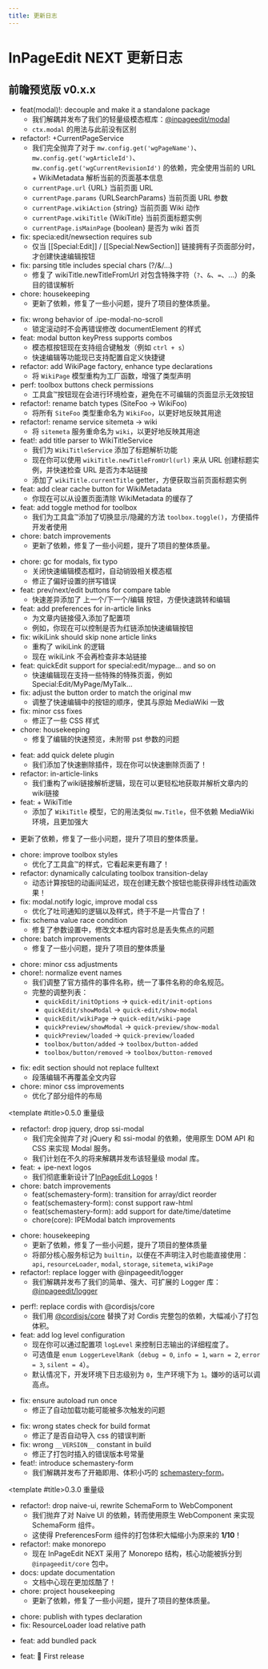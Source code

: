 ```yaml
---
title: 更新日志
---
```


# InPageEdit NEXT 更新日志

<script setup lang="ts">
import Timeline from '@/.vitepress/components/Timeline/Timeline.vue'
import ChangeLog from '@/.vitepress/components/ChangeLog.vue'
</script>

## 前瞻预览版 <Badge>v0.x.x</Badge>

<Timeline title-tag='h3'>

<!-- template for future use

<ChangeLog version='x.x.x'>

- 更新了依赖，修复了一些小问题，提升了项目的整体质量。

</ChangeLog>

-->

<ChangeLog version='0.8.1'>

- feat(modal)!: decouple and make it a standalone package
  - 我们解耦并发布了我们的轻量级模态框库：[@inpageedit/modal](https://www.npmjs.com/package/@inpageedit/modal)
  - `ctx.modal` 的用法与此前没有区别
- refactor!: +CurrentPageService
  - 我们完全抛弃了对于 `mw.config.get('wgPageName')`、`mw.config.get('wgArticleId')`、`mw.config.get('wgCurrentRevisionId')` 的依赖，完全使用当前的 URL + WikiMetadata 解析当前的页面基本信息
  - `currentPage.url` {URL} 当前页面 URL
  - `currentPage.params` {URLSearchParams} 当前页面 URL 参数
  - `currentPage.wikiAction` {string} 当前页面 Wiki 动作
  - `currentPage.wikiTitle` {WikiTitle} 当前页面标题实例
  - `currentPage.isMainPage` {boolean} 是否为 wiki 首页
- fix: specia:edit/newsection requires sub
  - 仅当 [[Special:Edit]] / [[Special:NewSection]] 链接拥有子页面部分时，才创建快速编辑按钮
- fix: parsing title includes special chars (?/&/...)
  - 修复了 wikiTitle.newTitleFromUrl 对包含特殊字符（`?`、`&`、`=`、...）的条目的错误解析
- chore: housekeeping
  - 更新了依赖，修复了一些小问题，提升了项目的整体质量。

</ChangeLog>

<ChangeLog version='0.8.0'>

- fix: wrong behavior of .ipe-modal-no-scroll
  - 锁定滚动时不会再错误修改 documentElement 的样式
- feat: modal button keyPress supports combos
  - 模态框按钮现在支持组合键触发（例如 `ctrl + s`）
  - 快速编辑等功能现已支持配置自定义快捷键
- refactor: add WikiPage factory, enhance type declarations
  - 将 `WikiPage` 模型重构为工厂函数，增强了类型声明
- perf: toolbox buttons check permissions
  - 工具盒™按钮现在会进行环境检查，避免在不可编辑的页面显示无效按钮
- refactor!: rename batch types (SiteFoo → WikiFoo)
  - 将所有 `SiteFoo` 类型重命名为 `WikiFoo`，以更好地反映其用途
- refactor!: rename service sitemeta → wiki
  - 将 `sitemeta` 服务重命名为 `wiki`，以更好地反映其用途
- feat!: add title parser to WikiTitleService
  - 我们为 `WikiTitleService` 添加了标题解析功能
  - 现在你可以使用 `wikiTitle.newTitleFromUrl(url)` 来从 URL 创建标题实例，并快速检查 URL 是否为本站链接
  - 添加了 `wikiTitle.currentTitle` getter，方便获取当前页面标题实例
- feat: add clear cache button for WikiMetadata
  - 你现在可以从设置页面清除 WikiMetadata 的缓存了
- feat: add toggle method for toolbox
  - 我们为工具盒™添加了切换显示/隐藏的方法 `toolbox.toggle()`，方便插件开发者使用
- chore: batch improvements
  - 更新了依赖，修复了一些小问题，提升了项目的整体质量。

</ChangeLog>

<ChangeLog version='0.7.0'>

- chore: gc for modals, fix typo
  - 关闭快速编辑模态框时，自动销毁相关模态框
  - 修正了偏好设置的拼写错误
- feat: prev/next/edit buttons for compare table
  - 快速差异添加了 上一个/下一个/编辑 按钮，方便快速跳转和编辑
- feat: add preferences for in-article links
  - 为文章内链接侵入添加了配置项
  - 例如，你现在可以控制是否为红链添加快速编辑按钮
- fix: wikiLink should skip none article links
  - 重构了 wikiLink 的逻辑
  - 现在 wikiLink 不会再检查非本站链接
- feat: quickEdit support for special:edit/mypage... and so on
  - 快速编辑现在支持一些特殊的特殊页面，例如 Special:Edit/MyPage/MyTalk...
- fix: adjust the button order to match the original mw
  - 调整了快速编辑中的按钮的顺序，使其与原始 MediaWiki 一致
- fix: minor css fixes
  - 修正了一些 CSS 样式
- chore: housekeeping
  - 修复了编辑的快速预览，未附带 pst 参数的问题

</ChangeLog>

<ChangeLog version='0.6.0'>

- feat: add quick delete plugin
  - 我们添加了快速删除插件，现在你可以快速删除页面了！
- refactor: in-article-links
  - 我们重构了wiki链接解析逻辑，现在可以更轻松地获取并解析文章内的wiki链接
- feat: + WikiTitle
  - 添加了 `WikiTitle` 模型，它的用法类似 `mw.Title`，但不依赖 MediaWiki 环境，且更加强大

</ChangeLog>

<ChangeLog version='0.5.4'>

- 更新了依赖，修复了一些小问题，提升了项目的整体质量。

</ChangeLog>

<ChangeLog version='0.5.3'>

- chore: improve toolbox styles
  - 优化了工具盒™的样式，它看起来更有趣了！
- refactor: dynamically calculating toolbox transition-delay
  - 动态计算按钮的动画间延迟，现在创建无数个按钮也能获得非线性动画效果！
- fix: modal.notify logic, improve modal css
  - 优化了吐司通知的逻辑以及样式，终于不是一片雪白了！
- fix: schema value race condition
  - 修复了参数设置中，修改文本框内容时总是丢失焦点的问题
- chore: batch improvements
  - 修复了一些小问题，提升了项目的整体质量

</ChangeLog>

<ChangeLog version='0.5.2'>

- chore: minor css adjustments
- chore!: normalize event names
  - 我们调整了官方插件的事件名称，统一了事件名称的命名规范。
  - 完整的调整列表：
    - `quickEdit/initOptions` -> `quick-edit/init-options`
    - `quickEdit/showModal` -> `quick-edit/show-modal`
    - `quickEdit/wikiPage` -> `quick-edit/wiki-page`
    - `quickPreview/showModal` -> `quick-preview/show-modal`
    - `quickPreview/loaded` -> `quick-preview/loaded`
    - `toolbox/button/added` -> `toolbox/button-added`
    - `toolbox/button/removed` -> `toolbox/button-removed`

</ChangeLog>

<ChangeLog version='0.5.1'>

- fix: edit section should not replace fulltext
  - 段落编辑不再覆盖全文内容
- chore: minor css improvements
  - 优化了部分组件的布局

</ChangeLog>

<ChangeLog version='0.5.0'>

<template #title>0.5.0 <Badge type='rainbow'>重量级</Badge></template>

- refactor!: drop jquery, drop ssi-modal
  - 我们完全抛弃了对 jQuery 和 ssi-modal 的依赖，使用原生 DOM API 和 CSS 来实现 Modal 服务。
  - 我们计划在不久的将来解耦并发布该轻量级 modal 库。
- feat: + ipe-next logos
  - 我们彻底重新设计了[InPageEdit Logos](../about/logo.md)！
- chore: batch improvements
  - feat(schemastery-form): transition for array/dict reorder
  - feat(schemastery-form): const support raw-html
  - feat(schemastery-form): add support for date/time/datetime
  - chore(core): IPEModal batch improvements

</ChangeLog>

<ChangeLog version='0.4.1'>

- chore: housekeeping
  - 更新了依赖，修复了一些小问题，提升了项目的整体质量
  - 将部分核心服务标记为 `builtin`，以便在不声明注入时也能直接使用：`api`, `resourceLoader`, `modal`, `storage`, `sitemeta`, `wikiPage`
- refactor!: replace logger with @inpageedit/logger
  - 我们解耦并发布了我们的简单、强大、可扩展的 Logger 库：[@inpageedit/logger](https://www.npmjs.com/package/@inpageedit/logger)

</ChangeLog>

<ChangeLog version='0.4.0'>

- perf!: replace cordis with @cordisjs/core
  - 我们用 [@cordisjs/core](https://www.npmjs.com/package/@cordisjs/core) 替换了对 Cordis 完整包的依赖，大幅减小了打包体积。
- feat: add log level configuration
  - 现在你可以通过配置项 `logLevel` 来控制日志输出的详细程度了。
  - 可选值是 `enum LoggerLevelRank`（`debug = 0`, `info = 1`, `warn = 2`, `error = 3`, `silent = 4`）。
  - 默认情况下，开发环境下日志级别为 `0`，生产环境下为 `1`。嫌吵的话可以调高点。

</ChangeLog>

<ChangeLog version='0.3.2'>

- fix: ensure autoload run once
  - 修正了自动加载功能可能被多次触发的问题

</ChangeLog>

<ChangeLog version='0.3.1'>

- fix: wrong states check for build format
  - 修正了是否自动导入 css 的错误判断
- fix: wrong `__VERSION__` constant in build
  - 修正了打包时插入的错误版本号常量
- feat!: introduce schemastery-form
  - 我们解耦并发布了开箱即用、体积小巧的 [schemastery-form](https://www.npmjs.com/package/schemastery-form)。

</ChangeLog>

<ChangeLog version='0.3.0'>

<template #title>0.3.0 <Badge type='rainbow'>重量级</Badge></template>

- refactor!: drop naive-ui, rewrite SchemaForm to WebComponent
  - 我们抛弃了对 Naive UI 的依赖，转而使用原生 WebComponent 来实现 SchemaForm 组件。
  - 这使得 PreferencesForm 组件的打包体积大幅缩小为原来的 **1/10**！
- refactor!: make monorepo
  - 现在 InPageEdit NEXT 采用了 Monorepo 结构，核心功能被拆分到 `@inpageedit/core` 包中。
- docs: update documentation
  - 文档中心现在更加炫酷了！
- chore: project housekeeping
  - 更新了依赖，修复了一些小问题，提升了项目的整体质量。

</ChangeLog>

<ChangeLog version='0.2.0'>

- chore: publish with types declaration
- fix: ResourceLoader load relative path

</ChangeLog>

<ChangeLog version='0.1.1'>

- feat: add bundled pack

</ChangeLog>

<ChangeLog version='0.1.0'>

- feat: 🎉 First release

</ChangeLog>

</Timeline>
